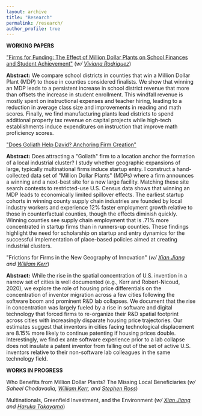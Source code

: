 ```yaml
---
layout: archive
title: "Research"
permalink: /research/
author_profile: true
---
```


**WORKING PAPERS**

["Firms for Funding: The Effect of Million Dollar Plants on School Finances and Student Achievement"](https://papers.ssrn.com/sol3/papers.cfm?abstract_id=4945702) (*w/ [Viviana Rodriguez](https://www.vivianarodriguez.com/)*)

**Abstract:** We compare school districts in counties that win a Million Dollar Plant (MDP) to those in counties considered finalists. We show that winning an MDP leads to a persistent increase in school district revenue that more than offsets the increase in student enrollment. This windfall revenue is mostly spent on instructional expenses and teacher hiring, leading to a reduction in average class size and improvements in reading and math scores. Finally, we find manufacturing plants lead districts to spend additional property tax revenue on capital projects while high-tech establishments induce expenditures on instruction that improve math proficiency scores.

["Does Goliath Help David? Anchoring Firm Creation"](https://papers.ssrn.com/sol3/papers.cfm?abstract_id=3616337)

**Abstract:** Does attracting a "Goliath" firm to a location anchor the formation of a local industrial cluster? I study whether geographic expansions of large, typically multinational firms induce startup entry. I construct a hand-collected data set of "Million Dollar Plants" (MDPs) where a firm announces a winning and a next-best site for a new large facility. Matching these site search contests to restricted-use U.S. Census data  shows that winning an MDP leads to economically limited spillover effects. The earliest startup cohorts in winning county supply chain industries are founded by local industry workers and experience 12% faster employment growth relative to those in counterfactual counties, though the effects diminish quickly. Winning counties see supply chain employment that is .71% more concentrated in startup firms than in runners-up counties. These findings highlight the need for scholarship on startup and entry dynamics for the successful implementation of place-based policies aimed at creating industrial clusters.

"Frictions for Firms in the New Geography of Innovation" (*w/ [Xian Jiang](https://www.xian-jiang.com/) and [William Kerr](https://www.hbs.edu/faculty/Pages/profile.aspx?facId=337265)*)

**Abstract:** While the rise in the spatial concentration of U.S. invention in a narrow set of cities is well documented (e.g., Kerr and Robert-Nicoud, 2020), we explore the role of housing price differentials on the concentration of inventor migration across a few cities following the software boom and prominent R&D lab collapses. We document that the rise in concentration was largely fueled by a rise in software and digital technology that forced firms to re-organize their R&D spatial footprint across cities with increasingly disparate housing price trajectories. Our estimates suggest
that inventors in cities facing technological displacement are 8.15% more likely to continue patenting if housing prices double. Interestingly, we find ex ante software experience prior to a lab collapse does not insulate a patent inventor from falling out of the set of active U.S. inventors relative to their non-software lab colleagues in the same technology field.

**WORKS IN PROGRESS** 

Who Benefits from Million Dollar Plants? The Missing Local Beneficiaries (*w/ Saheel Chodavadia, [William Kerr](https://www.hbs.edu/faculty/Pages/profile.aspx?facId=337265), and [Stephen Ross](https://econ.uconn.edu/ross/)*)

Multinationals, Greenfield Investment, and the Environment (*w/ [Xian Jiang](https://www.xian-jiang.com/) and [Haruka Takayama](https://sites.google.com/virginia.edu/haruka-takayama/home)*)
